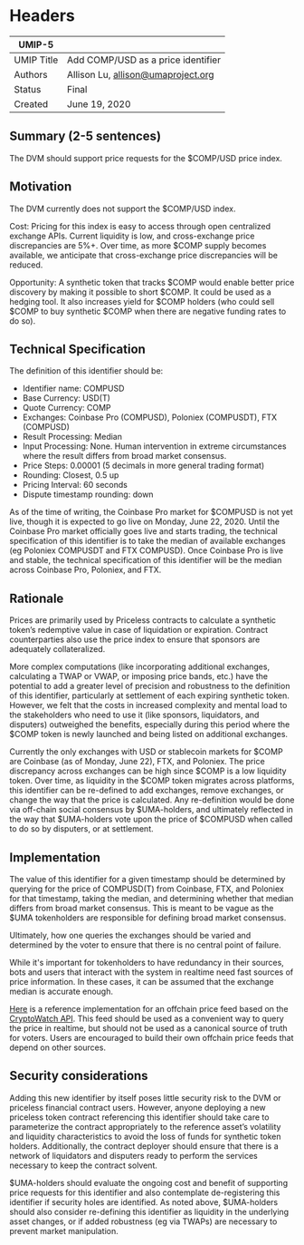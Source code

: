 # Headers
| UMIP-5     |                                                                                                                                          |
|------------|------------------------------------------------------------------------------------------------------------------------------------------|
| UMIP Title | Add COMP/USD as a price identifier                                                                                                 |
| Authors    | Allison Lu, allison@umaproject.org |
| Status     | Final                                                                                                                                    |
| Created    | June 19, 2020                                                                                                                           |

## Summary (2-5 sentences)
The DVM should support price requests for the $COMP/USD price index. 

## Motivation
The DVM currently does not support the $COMP/USD index.

Cost: Pricing for this index is easy to access through open centralized exchange APIs. Current liquidity is low, and cross-exchange price discrepancies are 5%+. Over time, as more $COMP supply becomes available, we anticipate that cross-exchange price discrepancies will be reduced.

Opportunity: A synthetic token that tracks $COMP would enable better price discovery by making it possible to short $COMP. It could be used as a hedging tool. It also increases yield for $COMP holders (who could sell $COMP to buy synthetic $COMP when there are negative funding rates to do so).

## Technical Specification

The definition of this identifier should be:
- Identifier name: COMPUSD
- Base Currency: USD(T)
- Quote Currency: COMP
- Exchanges: Coinbase Pro (COMPUSD), Poloniex (COMPUSDT), FTX (COMPUSD)
- Result Processing: Median
- Input Processing: None. Human intervention in extreme circumstances where the result differs from broad market consensus.
- Price Steps: 0.00001 (5 decimals in more general trading format)
- Rounding: Closest, 0.5 up
- Pricing Interval: 60 seconds
- Dispute timestamp rounding: down

As of the time of writing, the Coinbase Pro market for $COMPUSD is not yet live, though it is expected to go live on Monday, June 22, 2020. Until the Coinbase Pro market officially goes live and starts trading, the technical specification of this identifier is to take the median of available exchanges (eg Poloniex COMPUSDT and FTX COMPUSD). Once Coinbase Pro is live and stable, the technical specification of this identifier will be the median across Coinbase Pro, Poloniex, and FTX.

## Rationale
Prices are primarily used by Priceless contracts to calculate a synthetic token’s redemptive value in case of liquidation or expiration. Contract counterparties also use the price index to ensure that sponsors are adequately collateralized. 

More complex computations (like incorporating additional exchanges, calculating a TWAP or VWAP, or imposing price bands, etc.) have the potential to add a greater level of precision and robustness to the definition of this identifier, particularly at settlement of each expiring synthetic token. However, we felt that the costs in increased complexity and mental load to the stakeholders who need to use it (like sponsors, liquidators, and disputers) outweighed the benefits, especially during this period where the $COMP token is newly launched and being listed on additional exchanges. 

Currently the only exchanges with USD or stablecoin markets for $COMP are Coinbase (as of Monday, June 22), FTX, and Poloniex. The price discrepancy across exchanges can be high since $COMP is a low liquidity token. Over time, as liquidity in the $COMP token migrates across platforms, this identifier can be re-defined to add exchanges, remove exchanges, or change the way that the price is calculated. Any re-definition would be done via off-chain social consensus by $UMA-holders, and ultimately reflected in the way that $UMA-holders vote upon the price of $COMPUSD when called to do so by disputers, or at settlement.


## Implementation

The value of this identifier for a given timestamp should be determined by querying for the price of COMPUSD(T) from Coinbase, FTX, and Poloniex for that timestamp, taking the median, and determining whether that median differs from broad market consensus. This is meant to be vague as the $UMA tokenholders are responsible for defining broad market consensus.

Ultimately, how one queries the exchanges should be varied and determined by the voter to ensure that there is no central point of failure.

While it's important for tokenholders to have redundancy in their sources, bots and users that interact with the system in realtime need fast sources of price information. In these cases, it can be assumed that the exchange median is accurate enough.

[Here](https://github.com/UMAprotocol/protocol/blob/master/financial-templates-lib/price-feed/CryptoWatchPriceFeed.js)
is a reference implementation for an offchain price feed based on the
[CryptoWatch API](https://docs.cryptowat.ch/rest-api/). This feed should be used as a convenient
way to query the price in realtime, but should not be used as a canonical source of truth for
voters. Users are encouraged to build their own offchain price feeds that depend on other sources.

## Security considerations
Adding this new identifier by itself poses little security risk to the DVM or priceless financial contract users. However, anyone deploying a new priceless token contract referencing this identifier should take care to parameterize the contract appropriately to the reference asset’s volatility and liquidity characteristics to avoid the loss of funds for synthetic token holders. Additionally, the contract deployer should ensure that there is a network of liquidators and disputers ready to perform the services necessary to keep the contract solvent.

$UMA-holders should evaluate the ongoing cost and benefit of supporting price requests for this identifier and also contemplate de-registering this identifier if security holes are identified. As noted above, $UMA-holders should also consider re-defining this identifier as liquidity in the underlying asset changes, or if added robustness (eg via TWAPs) are necessary to prevent market manipulation. 
